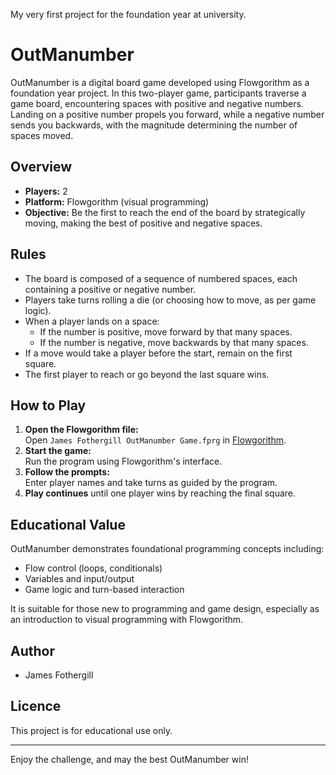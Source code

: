 My very first project for the foundation year at university.

# OutManumber

OutManumber is a digital board game developed using Flowgorithm as a foundation year project. In this two-player game, participants traverse a game board, encountering spaces with positive and negative numbers. Landing on a positive number propels you forward, while a negative number sends you backwards, with the magnitude determining the number of spaces moved.

## Overview

- **Players:** 2
- **Platform:** Flowgorithm (visual programming)
- **Objective:** Be the first to reach the end of the board by strategically moving, making the best of positive and negative spaces.

## Rules

- The board is composed of a sequence of numbered spaces, each containing a positive or negative number.
- Players take turns rolling a die (or choosing how to move, as per game logic).
- When a player lands on a space:
  - If the number is positive, move forward by that many spaces.
  - If the number is negative, move backwards by that many spaces.
- If a move would take a player before the start, remain on the first square.
- The first player to reach or go beyond the last square wins.

## How to Play

1. **Open the Flowgorithm file:**  
   Open `James Fothergill OutManumber Game.fprg` in [Flowgorithm](https://flowgorithm.org/).
2. **Start the game:**  
   Run the program using Flowgorithm's interface.
3. **Follow the prompts:**  
   Enter player names and take turns as guided by the program.
4. **Play continues** until one player wins by reaching the final square.

## Educational Value

OutManumber demonstrates foundational programming concepts including:
- Flow control (loops, conditionals)
- Variables and input/output
- Game logic and turn-based interaction

It is suitable for those new to programming and game design, especially as an introduction to visual programming with Flowgorithm.

## Author

- James Fothergill

## Licence

This project is for educational use only.

---

Enjoy the challenge, and may the best OutManumber win!
